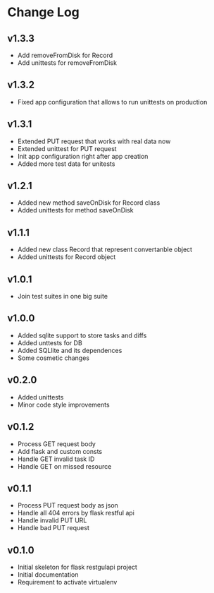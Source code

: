# Change Log

## v1.3.3
- Add removeFromDisk for Record
- Add unittests for removeFromDisk

## v1.3.2
- Fixed app configuration that allows to run unittests on production

## v1.3.1
- Extended PUT request that works with real data now
- Extended unittest for PUT request
- Init app configuration right after app creation
- Added more test data for unitests

## v1.2.1
- Added new method saveOnDisk for Record class
- Added unittests for method saveOnDisk

## v1.1.1
- Added new class Record that represent convertanble object
- Added unittests for Record object

## v1.0.1
- Join test suites in one big suite

## v1.0.0
- Added sqlite support to store tasks and diffs
- Added unttests for DB
- Added SQLlite and its dependences
- Some cosmetic changes

## v0.2.0
- Added unittests
- Minor code style improvements

## v0.1.2
- Process GET request body
- Add flask and custom consts
- Handle GET invalid task ID
- Handle GET on missed resource

## v0.1.1
- Process PUT request body as json
- Handle all 404 errors by flask restful api
- Handle invalid PUT URL
- Handle bad PUT request

## v0.1.0
- Initial skeleton for flask restgulapi project
- Initial documentation
- Requirement to activate virtualenv
